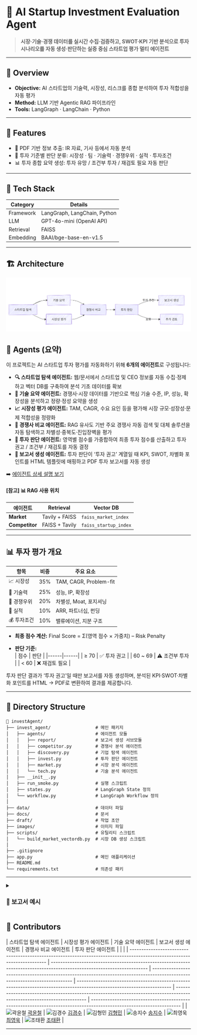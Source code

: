 # 🚀 AI Startup Investment Evaluation Agent

> **시장·기술·경쟁 데이터를 실시간 수집·검증하고, SWOT·KPI 기반 분석으로 투자 시나리오를 자동 생성·판단하는 실증 중심 스타트업 평가 멀티 에이전트**

---

## 📌 Overview
- **Objective:** AI 스타트업의 기술력, 시장성, 리스크를 종합 분석하여 투자 적합성을 자동 평가  
- **Method:** LLM 기반 Agentic RAG 파이프라인  
- **Tools:** LangGraph · LangChain · Python

---

## 🔧 Features

* 📄 PDF 기반 정보 추출: IR 자료, 기사 등에서 자동 분석
* 🧠 투자 기준별 판단 분류: 시장성 · 팀 · 기술력 · 경쟁우위 · 실적 · 투자조건
* 📊 투자 종합 요약 생성: 투자 유망 / 조건부 투자 / 재검토 필요 자동 판단

---

## 🧱 Tech Stack

| Category  | Details                      |
| --------- | ---------------------------- |
| Framework | LangGraph, LangChain, Python |
| LLM       | GPT-4o-mini (OpenAI API)     |
| Retrieval | FAISS            |
| Embedding | BAAI/bge-base-en-v1.5               |

---
## 🏗️ Architecture

![에이전트 아키텍처](images/image.png)

## 🤖 Agents (요약)

이 프로젝트는 AI 스타트업 투자 평가를 자동화하기 위해 **6개의 에이전트**로 구성됩니다:

- **🔍 스타트업 탐색 에이전트:** 웹/문서에서 스타트업 및 CEO 정보를 자동 수집·정제하고 벡터 DB를 구축하여 분석 기초 데이터를 확보  
- **🧠 기술 요약 에이전트:** 경쟁사·시장 데이터를 기반으로 핵심 기술 수준, IP, 성능, 확장성을 분석하고 정량·정성 요약을 생성  
- **📈 시장성 평가 에이전트:** TAM, CAGR, 수요 요인 등을 평가해 시장 규모·성장성·문제 적합성을 정량화  
- **🥊 경쟁사 비교 에이전트:** RAG 유사도 기반 주요 경쟁사 자동 검색 및 대체 솔루션을 자동 탐색하고 차별성·중복도·진입장벽을 평가  
- **🚀 투자 판단 에이전트:** 영역별 점수를 가중합하여 최종 투자 점수를 산출하고 투자 권고 / 조건부 / 재검토를 자동 결정  
- **📄 보고서 생성 에이전트:** 투자 판단이 ‘투자 권고’ 계열일 때 KPI, SWOT, 차별화 포인트를 HTML 템플릿에 매핑하고 PDF 투자 보고서를 자동 생성

➡️ [에이전트 상세 설명 보기](./docs/agents.md)



#### [참고] 📊 RAG 사용 위치

| 에이전트 | Retrieval | Vector DB | 
|---------|-----------|-----------|
| **Market** | Tavily + FAISS | `faiss_market_index` | 
| **Competitor** | FAISS + Tavily | `faiss_startup_index` | 



---

## 📊 투자 평가 개요

| 항목 | 비중 | 주요 요소 |
|------|------|-----------|
| 📈 시장성 | 35% | TAM, CAGR, Problem-fit |
| 🧠 기술력 | 25% | 성능, IP, 확장성 |
| 🥊 경쟁우위 | 20% | 차별성, Moat, 포지셔닝 |
| 💼 실적 | 10% | ARR, 파트너십, 펀딩 |
| 💰 투자조건 | 10% | 밸류에이션, 지분 구조 |

- **최종 점수 계산:** Final Score = Σ(영역 점수 × 가중치) – Risk Penalty

- **판단 기준:**  
  | 점수 | 판단 |
  |------|------|
  | ≥ 70 | ✅ 투자 권고 |
  | 60 ~ 69 | ⚠️ 조건부 투자 |
  | < 60 | ❌ 재검토 필요 |

투자 판단 결과가 ‘투자 권고’일 때만 보고서를 자동 생성하며, 분석된 KPI·SWOT·차별화 포인트를 HTML → PDF로 변환하여 결과를 제공합니다.

---

## 📂 Directory Structure

```
📂 investAgent/
├── invest_agent/                 # 메인 패키지
│   ├── agents/                   # 에이전트 모듈
│   │   ├── report/               # 보고서 생성 서브모듈
│   │   ├── competitor.py         # 경쟁사 분석 에이전트
│   │   ├── discovery.py          # 기업 탐색 에이전트
│   │   ├── invest.py             # 투자 판단 에이전트
│   │   ├── market.py             # 시장 분석 에이전트
│   │   └── tech.py               # 기술 분석 에이전트
│   ├── __init__.py
│   ├── run_smoke.py              # 실행 스크립트
│   ├── states.py                 # LangGraph State 정의
│   └── workflow.py               # LangGraph Workflow 정의
│
├── data/                         # 데이터 파일
├── docs/                         # 문서
├── draft/                        # 작업 초안
├── images/                       # 이미지 파일
├── scripts/                      # 유틸리티 스크립트
│   └── build_market_vectordb.py  # 시장 DB 생성 스크립트
│
├── .gitignore
├── app.py                        # 메인 애플리케이션
├── README.md
└── requirements.txt              # 의존성 패키
```


---

<details>
  <summary><h3>🚀 보고서 예시 </h3></summary>

![에이전트 아키텍처](images/보고서예시.png)
</details>


## 👥 Contributors

| 스타트업 탐색 에이전트                                                                                                             | 시장성 평가 에이전트                                                                                                             | 기술 요약 에이전트                                                                                                                 | 보고서 생성 에이전트                                                                                                            | 경쟁사 비교 에이전트                                                                                                            | 투자 판단 에이전트                                                                                                           |
|                                                                                                       |
| ------------------------------------------------------------------------------------------------------------------------ | ----------------------------------------------------------------------------------------------------------------------- | -------------------------------------------------------------------------------------------------------------------------- | ---------------------------------------------------------------------------------------------------------------------- | ---------------------------------------------------------------------------------------------------------------------- | -------------------------------------------------------------------------------------------------------------------- |
| <img src="https://avatars.githubusercontent.com/YunCheol07" width=150px alt="곽윤철"/> [곽윤철](https://github.com/YunCheol07) | <img src="https://avatars.githubusercontent.com/gyeongsu01" width=150px alt="김경수"/> [김경수](https://github.com/gyeongsu01) | <img src="https://avatars.githubusercontent.com/kimhmin0814" width=150px alt="김형민"/> [김형민](https://github.com/kimhmin0814) | <img src="https://avatars.githubusercontent.com/sjisu7525" width=150px alt="송지수"/> [송지수](https://github.com/sjisu7525) | <img src="https://avatars.githubusercontent.com/chxiowxxk" width=150px alt="최영욱"/> [최영욱](https://github.com/chxiowxxk) | <img src="https://avatars.githubusercontent.com/gksl5355?v=5" width=150px alt="조태환"/> [조태환](https://github.com/gksl5355) |
 

---
